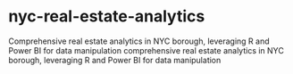 # nyc-real-estate-analytics
Comprehensive real estate analytics in NYC borough, leveraging R and Power BI for data manipulation comprehensive real estate analytics in NYC borough, leveraging R and Power BI for data manipulation
